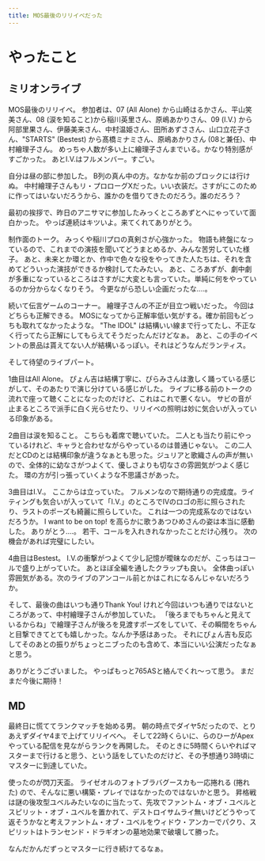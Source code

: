 ```yaml
---
title: MOS最後のリリイベだった
---
```


# やったこと

## ミリオンライブ

MOS最後のリリイベ。
参加者は、07 (All Alone) から山崎はるかさん、平山笑美さん、08 (涙を知ること)から稲川英里さん、原嶋あかりさん、09 (I.V.) から阿部里果さん、伊藤美来さん、中村温姫さん、田所あずささん、山口立花子さん、"STARTS" (Bestest) から髙橋ミナミさん、原嶋あかりさん (08と兼任)、中村繪理子さん。
めっちゃ人数が多い上に繪理子さんまでいる。かなり特別感がすごかった。
あとI.V.はフルメンバー。すごい。

自分は昼の部に参加した。
B列の真ん中の方。なかなか前のブロックには行けぬ。
中村繪理子さんもリ・プロローグXだった。いい衣装だ。さすがにこのために作ってはいないだろうから、誰かのを借りてきたのだろう。誰のだろう？

最初の挨拶で、昨日のアニサマに参加したみっくところあずとへにゃっていて面白かった。
やっぱ連続はキツいよ。来てくれてありがとう。

制作面のトーク。
みっくや稲川プロの真剣さが心強かった。
物語も終盤になっているので、これまでの演技を聞いてどうまとめるか、みんな苦労していた様子。
あと、未来とか環とか、作中で色々な役をやってきた人たちは、それを含めてどういった演技ができるか検討してたみたい。
あと、ころあずが、劇中劇が多重になっているところはさすがに大変とも言っていた。単純に何をやっているのか分からなくなりそう。
今更ながら恐しい企画だったな‥‥。

続いて伝言ゲームのコーナー。
繪理子さんの不正が目立つ戦いだった。
今回はどちらも正解できる。
MOSになってから正解率低い気がする。確か前回もどっちも取れてなかったような。
"The IDOL" は結構いい線まで行ってたし、不正なく行ってたら正解にしてもらえてそうだったんだけどなぁ。
あと、この手のイベントの景品は貰えてない人が結構いるっぽい。それはどうなんだランティス。

そして待望のライブパート。

1曲目はAll Alone。
ぴょん吉は結構丁寧に、ぴらみさんは激しく踊っている感じがして、そのあたりで演じ分けている感じがした。
ライブに移る前のトークの流れで座って聴くことになったのだけど、これはこれで悪くない。
サビの音が止まるところで派手に白く光らせたり、リリイベの照明は妙に気合いが入っている印象がある。

2曲目は涙を知ること。
こちらも着席で聴いていた。
二人とも当たり前にやっているけれど、キャラと合わせながらやっているのは普通じゃない。
この二人だとCDのとは結構印象が違うなぁとも思った。ジュリアと歌織さんの声が無いので、全体的に幼なさがつよくて、優しさよりも切なさの雰囲気がつよく感じた。
環の方が引っ張っていくような不思議さがあった。

3曲目はI.V.。
ここからは立っていた。
フルメンなので期待通りの完成度。ライティングも気合いが入っていて「I.V.」のところでIVのロゴの形に照らされたり、ラストのポーズも綺麗に照らしていた。
これは一つの完成系なのではないだろうか。
I want to be on top! を高らかに歌うあつひめさんの姿は本当に感動した。
ありがとう‥‥。
若干、コールを入れきれなかったことだけ心残り。
次の機会があれば完璧にしたい。

4曲目はBestest。
I.V.の衝撃がつよくて少し記憶が曖昧なのだが、こっちはコールで盛り上がっていた。
あとほぼ全編を通したクラップも良い。
全体曲っぽい雰囲気がある。次のライブのアンコール前とかはこれになるんじゃないだろうか。

そして、最後の曲はいつも通りThank You!
けれど今回はいつも通りではないところがあって、中村繪理子さんが参加していた。
「後ろまでもちゃんと見えているからね」で繪理子さんが後ろを見渡すポーズをしていて、その瞬間をちゃんと目撃できてとても嬉しかった。なんか予感はあった。
それにぴょん吉も反応してそのあとの振りがちょっとニブったのも含めて、本当にいい公演だったなぁと思う。

ありがとうございました。
やっぱもっと765ASと絡んでくれ〜って思う。
まだまだ今後に期待！

## MD

最終日に慌ててランクマッチを始める男。
朝の時点でダイヤ5だったので、とりあえずダイヤ4まで上げてリリイベへ。
そして22時くらいに、らのひーがApexやっている配信を見ながらランクを再開した。
そのときに5時間くらいやればマスターまで行けると思う、という話をしていたのだけど、その予想通り3時頃にマスターに到達していた。

使ったのが閃刀天盃。
ライゼオルのフォトブラバグースカも一応捲れる (捲れた) ので、そんなに悪い構築・プレイではなかったのではないかと思う。
昇格戦は謎の後攻型ユベルみたいなのに当たって、先攻でファントム・オブ・ユベルとスピリット・オブ・ユベルを置かれて、デストロイサムライ無いけどどうやって返そうかなと考えファントム・オブ・ユベルをウィドウ・アンカーでパクり、スピリットはトランセンド・ドラギオンの墓地効果で破壊して勝った。

なんだかんだずっとマスターに行き続けてるなぁ。

